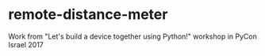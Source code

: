 # remote-distance-meter
Work from "Let's build a device together using Python!" workshop in PyCon Israel 2017
